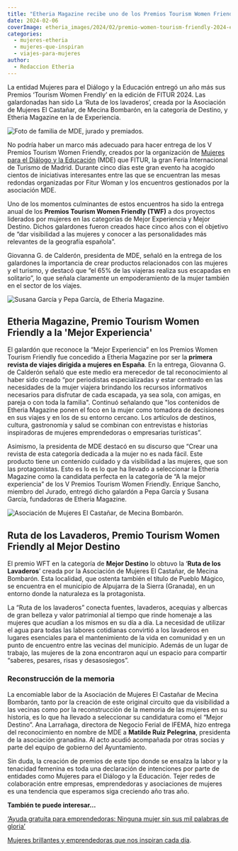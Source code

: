 ```yaml
---
title: "Etheria Magazine recibe uno de los Premios Tourism Women Friendly en Fitur 2024"
date: 2024-02-06
coverImage: etheria_images/2024/02/premio-women-tourism-friendly-2024-etheria.jpg
categories: 
  - mujeres-etheria
  - mujeres-que-inspiran
  - viajes-para-mujeres
author: 
  - Redaccion Etheria
---
```


La entidad Mujeres para el Diálogo y la Educación entregó un año más sus Premios 
‘Tourism Women Frendly’ en la edición de FITUR 2024. Las galardonadas han sido La ‘Ruta 
de los lavaderos’, creada por la Asociación de Mujeres El Castañar, de Mecina Bombarón, 
en la categoría de Destino, y Etheria Magazine en la de Experiencia. 

![Foto de familia de MDE, jurado y premiados.](etheria_images/2024/02/premio-women-tourism-friendly-2024-etheria-850x567.jpg "Foto de familia de MDE, jurado y premiados. © MDE")

No podría haber un marco más adecuado para hacer entrega de los V Premios Tourism Women 
Friendly, creados por la organización de [Mujeres para el Diálogo y la 
Educación](https://mde.org.es/que-hacemos/) (MDE) que FITUR, la gran Feria Internacional 
de Turismo de Madrid. Durante cinco días este gran evento ha acogido cientos de 
iniciativas interesantes entre las que se encuentran las mesas redondas organizadas por 
Fitur Woman y los encuentros gestionados por la asociación MDE. 

Uno de los momentos culminantes de estos encuentros ha sido la entrega anual de los 
**Premios Tourism Women Friendly (TWF)** a dos proyectos liderados por mujeres en las 
categorías de Mejor Experiencia y Mejor Destino. Dichos galardones fueron creados hace 
cinco años con el objetivo de “dar visibilidad a las mujeres y conocer a las 
personalidades más relevantes de la geografía española”. 

Giovanna G. de Calderón, presidenta de MDE, señaló en la entrega de los galardones la 
importancia de crear productos relacionados con las mujeres y el turismo, y destacó que 
“el 65% de las viajeras realiza sus escapadas en solitario”, lo que señala claramente un 
empoderamiento de la mujer también en el sector de los viajes. 

![Susana García y Pepa García, de Etheria Magazine.](etheria_images/2024/02/premio-etheria-magazine.jpg "Susana García y Pepa García, de Etheria Magazine.")

## Etheria Magazine, Premio Tourism Women Friendly a la 'Mejor Experiencia'

El galardón que reconoce la “Mejor Experiencia” en los Premios Women Tourism Friendly 
fue concedido a Etheria Magazine por ser la **primera revista de viajes dirigida a 
mujeres en España**. En la entrega, Giovanna G. de Calderón señaló que este medio era 
merecedor de tal reconocimiento al haber sido creado “por periodistas especializadas y 
estar centrado en las necesidades de la mujer viajera brindando los recursos 
informativos necesarios para disfrutar de cada escapada, ya sea sola, con amigas, en 
pareja o con toda la familia". Continuó señalando que "los contenidos de Etheria 
Magazine ponen el foco en la mujer como tomadora de decisiones en sus viajes y en los de 
su entorno cercano. Los artículos de destinos, cultura, gastronomía y salud se combinan 
con entrevistas e historias inspiradoras de mujeres emprendedoras o empresarias 
turísticas”. 

Asimismo, la presidenta de MDE destacó en su discurso que “Crear una revista de esta 
categoría dedicada a la mujer no es nada fácil. Este producto tiene un contenido cuidado 
y da visibilidad a las mujeres, que son las protagonistas. Esto es lo es lo que ha 
llevado a seleccionar la Etheria Magazine como la candidata perfecta en la categoría de 
“A la mejor experiencia” de los V Premios Tourism Women Friendly. Enrique Sancho, 
miembro del Jurado, entregó dicho galardón a Pepa García y Susana García, fundadoras de 
Etheria Magazine. 

![Asociación de Mujeres El Castañar, de Mecina Bombarón.](etheria_images/2024/02/ruta-lavaderos-850x567.jpg "Asociación de Mujeres El Castañar, de Mecina Bombarón. © Alpujarradelasierra.es")

## Ruta de los Lavaderos, Premio Tourism Women Friendly al Mejor Destino

El premio WFT en la categoría de **Mejor Destino** lo obtuvo la ‘**Ruta de los 
Lavaderos**’ creada por la Asociación de Mujeres El Castañar, de Mecina Bombarón. Esta 
localidad, que ostenta también el título de Pueblo Mágico, se encuentra en el municipio 
de Alpujarra de la Sierra (Granada), en un entorno donde la naturaleza es la 
protagonista. 

La “Ruta de los lavaderos” conecta fuentes, lavaderos, acequias y albercas de gran 
belleza y valor patrimonial al tiempo que rinde homenaje a las mujeres que acudían a los 
mismos en su día a día. La necesidad de utilizar el agua para todas las labores 
cotidianas convirtió a los lavaderos en lugares esenciales para el mantenimiento de la 
vida en comunidad y en un punto de encuentro entre las vecinas del municipio. Además de 
un lugar de trabajo, las mujeres de la zona encontraron aquí un espacio para compartir 
“saberes, pesares, risas y desasosiegos”. 

### Reconstrucción de la memoria

La encomiable labor de la Asociación de Mujeres El Castañar de Mecina Bombarón, tanto 
por la creación de este original circuito que da visibilidad a las vecinas como por la 
reconstrucción de la memoria de las mujeres en su historia, es lo que ha llevado a 
seleccionar su candidatura como el “Mejor Destino”. Ana Larrañaga, directora de Negocio 
Ferial de IFEMA, hizo entrega del reconocimiento en nombre de MDE a **Matilde Ruiz 
Pelegrina**, presidenta de la asociación granadina. Al acto acudió acompañada por otras 
socias y parte del equipo de gobierno del Ayuntamiento. 

Sin duda, la creación de premios de este tipo donde se ensalza la labor y la tenacidad 
femenina es toda una declaración de intenciones por parte de entidades como Mujeres para 
el Diálogo y la Educación. Tejer redes de colaboración entre empresas, emprendedoras y 
asociaciones de mujeres es una tendencia que esperamos siga creciendo año tras año. 

**También te puede interesar...** 

[‘Ayuda gratuita para emprendedoras: Ninguna mujer sin sus mil palabras de 
gloria’](https://etheriamagazine.com/2022/03/08/ayuda-mujeres-emprendedoras-turismo/) 

[Mujeres brillantes y emprendedoras que nos inspiran cada 
día](https://etheriamagazine.com/2023/03/09/mujeres-etheria-2023/).
